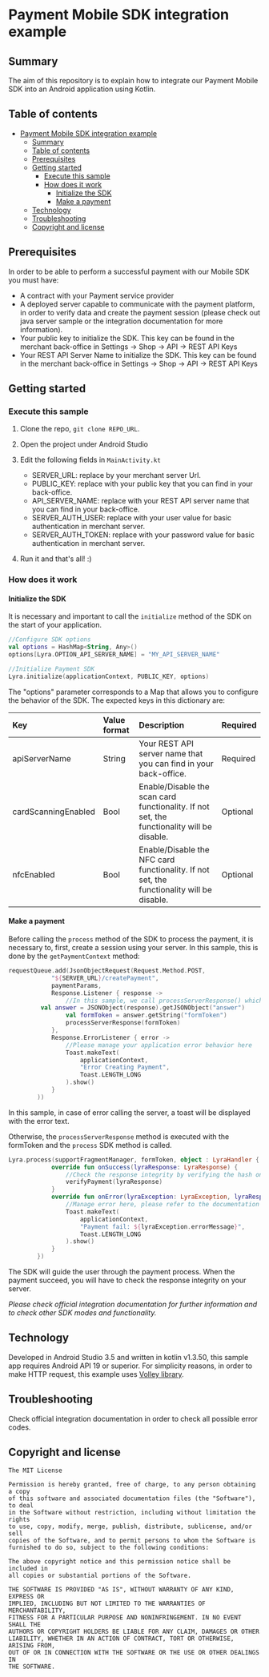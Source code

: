 # Payment Mobile SDK integration example

## Summary

The aim of this repository is to explain how to integrate our Payment Mobile SDK into an Android application using Kotlin.


## Table of contents

- [Payment Mobile SDK integration example](#payment-mobile-sdk-integration-example)
  - [Summary](#summary)
  - [Table of contents](#table-of-contents)
  - [Prerequisites](#prerequisites)
  - [Getting started](#getting-started)
    - [Execute this sample](#execute-this-sample)
    - [How does it work](#how-does-it-work)
      - [Initialize the SDK](#initialize-the-sdk)
      - [Make a payment](#make-a-payment)
  - [Technology](#technology)
  - [Troubleshooting](#troubleshooting)
  - [Copyright and license](#copyright-and-license)

## Prerequisites

In order to be able to perform a successful payment with our Mobile SDK you must have: 
* A contract with your Payment service provider
* A deployed server capable to communicate with the payment platform, in order to verify data and create the payment session (please check out java server sample or the integration documentation for more information).
* Your public key to initialize the SDK. This key can be found in the merchant back-office in Settings -> Shop -> API -> REST API Keys
* Your REST API Server Name to initialize the SDK. This key can be found in the merchant back-office in Settings -> Shop -> API -> REST API Keys

## Getting started

### Execute this sample

1. Clone the repo, `git clone REPO_URL`. 

2. Open the project under Android Studio

3. Edit the following fields in `MainActivity.kt`
    - SERVER_URL: replace by your merchant server Url.
    - PUBLIC_KEY: replace with your public key that you can find in your back-office.
    - API_SERVER_NAME: replace with your REST API server name that you can find in your back-office.
    - SERVER_AUTH_USER: replace with your user value for basic authentication in merchant server.
    - SERVER_AUTH_TOKEN: replace with your password value for basic authentication in merchant server.
    

4. Run it and that's all! :)

### How does it work

#### Initialize the SDK

It is necessary and important to call the `initialize` method of the SDK on the start of your application. 

```kotlin
//Configure SDK options
val options = HashMap<String, Any>()
options[Lyra.OPTION_API_SERVER_NAME] = "MY_API_SERVER_NAME"

//Initialize Payment SDK
Lyra.initialize(applicationContext, PUBLIC_KEY, options)
```

The "options" parameter corresponds to a Map that allows you to configure the behavior of the SDK. The expected keys in this dictionary are:

| Key                   | Value format | Description                                                        | Required   |
| :-------------------- | :----------- | :----------------------------------------------------------------- | :--------|
| apiServerName         | String       | Your REST API server name that you can find in your back-office.   | Required |
| cardScanningEnabled   | Bool         | Enable/Disable the scan card functionality. If not set, the functionality will be disable. | Optional |
| nfcEnabled            | Bool         | Enable/Disable the NFC card functionality. If not set, the functionality will be disable.  | Optional |


#### Make a payment

Before calling the `process` method of the SDK to process the payment,  it is necessary to, first, create a session using your server.
In this sample, this is done by the `getPaymentContext` method:

```kotlin
requestQueue.add(JsonObjectRequest(Request.Method.POST,
            "${SERVER_URL}/createPayment",
            paymentParams,
            Response.Listener { response ->
                //In this sample, we call processServerResponse() which execute the process method of the SDK with the formToken extracted from the serverResponse
		 val answer = JSONObject(response).getJSONObject("answer")
                val formToken = answer.getString("formToken")
                processServerResponse(formToken)
            },
            Response.ErrorListener { error ->
                //Please manage your application error behavior here
                Toast.makeText(
                    applicationContext,
                    "Error Creating Payment",
                    Toast.LENGTH_LONG
                ).show()
            }
        ))
```

In this sample, in case of error calling the server, a toast will be displayed with the error text.
  
Otherwise, the `processServerResponse` method is executed with the formToken and the `process` SDK method is called.

```kotlin
Lyra.process(supportFragmentManager, formToken, object : LyraHandler {
            override fun onSuccess(lyraResponse: LyraResponse) {
                //Check the response integrity by verifying the hash on your server
                verifyPayment(lyraResponse)
            }
            override fun onError(lyraException: LyraException, lyraResponse: LyraResponse?) {
                //Manage error here, please refer to the documentation for more information
                Toast.makeText(
                    applicationContext,
                    "Payment fail: ${lyraException.errorMessage}",
                    Toast.LENGTH_LONG
                ).show()
            }
        })
```

The SDK will guide the user through the payment process. When the payment succeed, you will have to check the response integrity on your server. 


*Please check official integration documentation for further information and to check other SDK modes and functionality.* 


## Technology

Developed in Android Studio 3.5 and written in kotlin v1.3.50, this sample app requires Android API 19 or superior.
For simplicity reasons, in order to make HTTP request, this example uses [Volley library](https://github.com/google/volley).

## Troubleshooting

Check official integration documentation in order to check all possible error codes.

## Copyright and license
	The MIT License

	Permission is hereby granted, free of charge, to any person obtaining a copy
	of this software and associated documentation files (the "Software"), to deal
	in the Software without restriction, including without limitation the rights
	to use, copy, modify, merge, publish, distribute, sublicense, and/or sell
	copies of the Software, and to permit persons to whom the Software is
	furnished to do so, subject to the following conditions:

	The above copyright notice and this permission notice shall be included in
	all copies or substantial portions of the Software.

	THE SOFTWARE IS PROVIDED "AS IS", WITHOUT WARRANTY OF ANY KIND, EXPRESS OR
	IMPLIED, INCLUDING BUT NOT LIMITED TO THE WARRANTIES OF MERCHANTABILITY,
	FITNESS FOR A PARTICULAR PURPOSE AND NONINFRINGEMENT. IN NO EVENT SHALL THE
	AUTHORS OR COPYRIGHT HOLDERS BE LIABLE FOR ANY CLAIM, DAMAGES OR OTHER
	LIABILITY, WHETHER IN AN ACTION OF CONTRACT, TORT OR OTHERWISE, ARISING FROM,
	OUT OF OR IN CONNECTION WITH THE SOFTWARE OR THE USE OR OTHER DEALINGS IN
	THE SOFTWARE.

